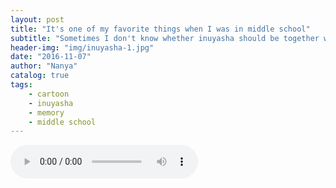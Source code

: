 ```yaml
---
layout: post
title: "It's one of my favorite things when I was in middle school"
subtitle: "Sometimes I don't know whether inuyasha should be together with kikyou or kagome"
header-img: "img/inuyasha-1.jpg"
date: "2016-11-07"
author: "Nanya"
catalog: true
tags:
    - cartoon
    - inuyasha
    - memory
    - middle school
---
```


<audio src="https://rawgithub.com/mushroommie/loved-songs/master/Kikyou.mp3" autoplay="true" controls ></audio>